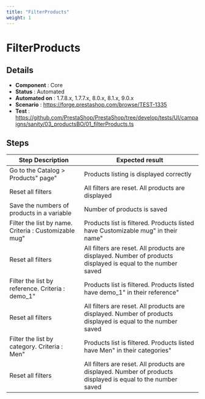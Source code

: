 ```yaml
---
title: "FilterProducts"
weight: 1
---
```


# FilterProducts
## Details
* **Component** : Core
* **Status** : Automated
* **Automated on** : 1.7.8.x, 1.7.7.x, 8.0.x, 8.1.x, 9.0.x
* **Scenario** : https://forge.prestashop.com/browse/TEST-1335
* **Test** : https://github.com/PrestaShop/PrestaShop/tree/develop/tests/UI/campaigns/sanity/03_productsBO/01_filterProducts.ts

## Steps
| Step Description | Expected result |
| ----- | ----- |
| Go to the Catalog > Products" page" | Products listing is displayed correctly |
| Reset all filters | All filters are reset. All products are displayed |
| Save the numbers of products in a variable | Number of products is saved |
| Filter the list by name. Criteria : Customizable mug" | Products list is filtered. Products listed have Customizable mug" in their name" |
| Reset all filters | All filters are reset. All products are displayed. Number of products displayed is equal to the number saved |
| Filter the list by reference. Criteria : demo_1" | Products list is filtered. Products listed have demo_1" in their reference" |
| Reset all filters | All filters are reset. All products are displayed. Number of products displayed is equal to the number saved |
| Filter the list by category. Criteria : Men" | Products list is filtered. Products listed have Men" in their categories" |
| Reset all filters | All filters are reset. All products are displayed. Number of products displayed is equal to the number saved |